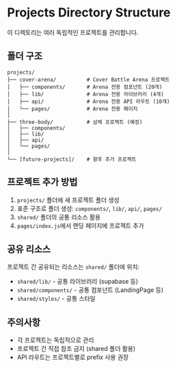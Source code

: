 # Projects Directory Structure

이 디렉토리는 여러 독립적인 프로젝트를 관리합니다.

## 폴더 구조

```
projects/
├── cover-arena/          # Cover Battle Arena 프로젝트
│   ├── components/       # Arena 전용 컴포넌트 (20개)
│   ├── lib/              # Arena 전용 라이브러리 (4개)
│   ├── api/              # Arena 전용 API 라우트 (10개)
│   └── pages/            # Arena 전용 페이지
│
├── three-body/           # 삼체 프로젝트 (예정)
│   ├── components/
│   ├── lib/
│   ├── api/
│   └── pages/
│
└── [future-projects]/    # 향후 추가 프로젝트
```

## 프로젝트 추가 방법

1. `projects/` 폴더에 새 프로젝트 폴더 생성
2. 표준 구조로 폴더 생성: `components/`, `lib/`, `api/`, `pages/`
3. `shared/` 폴더의 공통 리소스 활용
4. `pages/index.js`에서 랜딩 페이지에 프로젝트 추가

## 공유 리소스

프로젝트 간 공유되는 리소스는 `shared/` 폴더에 위치:
- `shared/lib/` - 공통 라이브러리 (supabase 등)
- `shared/components/` - 공통 컴포넌트 (LandingPage 등)
- `shared/styles/` - 공통 스타일

## 주의사항

- 각 프로젝트는 독립적으로 관리
- 프로젝트 간 직접 참조 금지 (shared 폴더 활용)
- API 라우트는 프로젝트별로 prefix 사용 권장

